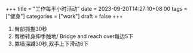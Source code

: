 +++
title = "工作每半小时活动"
date = 2023-09-20T14:27:10+08:00
tags = ["健身"]
categories = ["work"]
draft = false
+++

1. 臀部抓握30秒
2. 臀桥转身伸手触地/ Bridge and reach over每边5下
3. 靠墙深蹲30秒,双手上下滑动6下